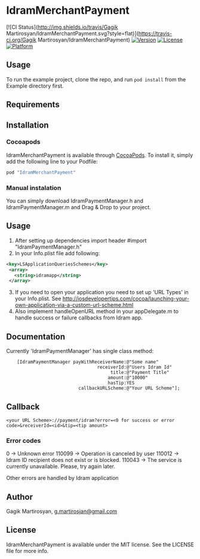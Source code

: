 # IdramMerchantPayment

[![CI Status](http://img.shields.io/travis/Gagik Martirosyan/IdramMerchantPayment.svg?style=flat)](https://travis-ci.org/Gagik Martirosyan/IdramMerchantPayment)
[![Version](https://img.shields.io/cocoapods/v/IdramMerchantPayment.svg?style=flat)](http://cocoapods.org/pods/IdramMerchantPayment)
[![License](https://img.shields.io/cocoapods/l/IdramMerchantPayment.svg?style=flat)](http://cocoapods.org/pods/IdramMerchantPayment)
[![Platform](https://img.shields.io/cocoapods/p/IdramMerchantPayment.svg?style=flat)](http://cocoapods.org/pods/IdramMerchantPayment)

## Usage

To run the example project, clone the repo, and run `pod install` from the Example directory first.

## Requirements

## Installation

### Cocoapods
IdramMerchantPayment is available through [CocoaPods](http://cocoapods.org). To install
it, simply add the following line to your Podfile:

```ruby
pod "IdramMerchantPayment"
```

### Manual instalation 
You can simply download IdramPaymentManager.h and IdramPaymentManager.m and Drag & Drop to your project.

## Usage 
  1. After setting up dependencies import header 
     #import "IdramPaymentManager.h"
  2. In your Info.plist file add following:
``` XML
<key>LSApplicationQueriesSchemes</key>
 <array>
   <string>idramapp</string>
 </array>
```

  3. If you need to open your application you need to set up 'URL Types' in your Info.plist. See http://iosdevelopertips.com/cocoa/launching-your-own-application-via-a-custom-url-scheme.html
  4. Also implement handleOpenURL method in your appDelegate.m to handle success or failure callbacks from Idram app.
  

## Documentation 
Currently 'IdramPaymentManager' has single class method:

``` ObjC
    [IdramPaymentManager payWithReceiverName:@"Some name"
                                  receiverId:@"Users Idram Id"
                                       title:@"Payment Title"
                                      amount:@"10000"
                                      hasTip:YES
                           callbackURLScheme:@"Your URL Scheme"];
```
    
## Callback
```
<your URL Scheme>://payment/idram?error=<0 for success or error code>&receiverId=<id>&tip=<tip amount>
```

### Error codes

0         -> Unknown error
110099    -> Operation is canceled by user
110012    -> Idram ID recipient does not exist or is blocked.
110043    -> The service is currently unavailable. Please, try again later.

Other errors are handled by Idram application 

##
  



## Author

Gagik Martirosyan, g.martirosjan@gmail.com

## License

IdramMerchantPayment is available under the MIT license. See the LICENSE file for more info.
